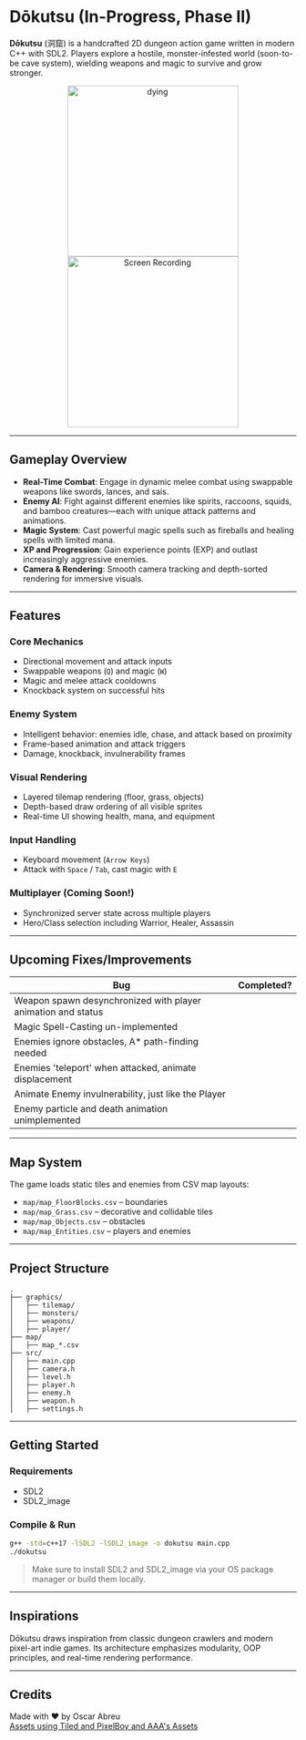 # Dōkutsu (In-Progress, Phase II)

**Dōkutsu** (洞窟) is a handcrafted 2D dungeon action game written in modern C++ with SDL2. Players explore a hostile, monster-infested world (soon-to-be cave system), wielding weapons and magic to survive and grow stronger.

<p align="center">
  <img src="https://github.com/user-attachments/assets/be55369a-0f7b-4e82-a008-a03845387389" alt="dying" height="300"/>
  <img src="https://github.com/user-attachments/assets/d266e37b-82f6-4054-a808-efa5017b41a8" alt="Screen Recording" height="300"/>
</p>

---

## Gameplay Overview

- **Real-Time Combat**: Engage in dynamic melee combat using swappable weapons like swords, lances, and sais.
- **Enemy AI**: Fight against different enemies like spirits, raccoons, squids, and bamboo creatures—each with unique attack patterns and animations.
- **Magic System**: Cast powerful magic spells such as fireballs and healing spells with limited mana.
- **XP and Progression**: Gain experience points (EXP) and outlast increasingly aggressive enemies.
- **Camera & Rendering**: Smooth camera tracking and depth-sorted rendering for immersive visuals.

---

## Features

### Core Mechanics
- Directional movement and attack inputs
- Swappable weapons (`Q`) and magic (`W`)
- Magic and melee attack cooldowns
- Knockback system on successful hits

### Enemy System
- Intelligent behavior: enemies idle, chase, and attack based on proximity
- Frame-based animation and attack triggers
- Damage, knockback, invulnerability frames

### Visual Rendering
- Layered tilemap rendering (floor, grass, objects)
- Depth-based draw ordering of all visible sprites
- Real-time UI showing health, mana, and equipment

### Input Handling
- Keyboard movement (`Arrow Keys`)
- Attack with `Space` / `Tab`, cast magic with `E`

### Multiplayer (Coming Soon!)
- Synchronized server state across multiple players
- Hero/Class selection including Warrior, Healer, Assassin

---

## Upcoming Fixes/Improvements

| Bug                                                          | Completed? |
|----------------|---------------------------------------------|
| Weapon spawn desynchronized with player animation and status |
| Magic Spell-Casting un-implemented                           |
| Enemies ignore obstacles, A* path-finding needed             |
| Enemies 'teleport' when attacked, animate displacement       |
| Animate Enemy invulnerability, just like the Player          |
| Enemy particle and death animation unimplemented             |

---

## Map System

The game loads static tiles and enemies from CSV map layouts:
- `map/map_FloorBlocks.csv` – boundaries
- `map/map_Grass.csv` – decorative and collidable tiles
- `map/map_Objects.csv` – obstacles
- `map/map_Entities.csv` – players and enemies

---

## Project Structure

```
.
├── graphics/
│   ├── tilemap/
│   ├── monsters/
│   ├── weapons/
│   ├── player/
├── map/
│   ├── map_*.csv
├── src/
│   ├── main.cpp
│   ├── camera.h
│   ├── level.h
│   ├── player.h
│   ├── enemy.h
│   ├── weapon.h
│   ├── settings.h
```

---

## Getting Started

### Requirements

- SDL2
- SDL2_image

### Compile & Run

```bash
g++ -std=c++17 -lSDL2 -lSDL2_image -o dokutsu main.cpp
./dokutsu
```

> Make sure to install SDL2 and SDL2_image via your OS package manager or build them locally.

---

## Inspirations

Dōkutsu draws inspiration from classic dungeon crawlers and modern pixel-art indie games. Its architecture emphasizes modularity, OOP principles, and real-time rendering performance.

---


## Credits

Made with ❤️  by Oscar Abreu <br>
[Assets using Tiled and PixelBoy and AAA's Assets](https://pixel-boy.itch.io/ninja-adventure-asset-pack)
